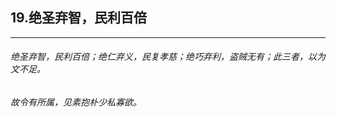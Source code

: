 ## 19.绝圣弃智，民利百倍
---


###### 绝圣弃智，民利百倍；绝仁弃义，民复孝慈；绝巧弃利，盗贼无有；此三者，以为文不足。

###### 故令有所属，见素抱朴少私寡欲。

######  

